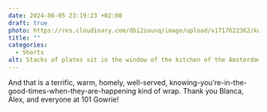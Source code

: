 ```yaml
---
date: 2024-06-05 23:19:23 +02:00
draft: true
photo: https://res.cloudinary.com/dbi2zounq/image/upload/v1717622362/kwt6nooru6agx6yadp4x.jpg
title: ""
categories:
  - Shorts
alt: Stacks of plates sit in the window of the kitchen of the Amsterdam-based restaurant 101 Gowrie
---
```


And that is a terrific, warm, homely, well-served, knowing-you're-in-the-good-times-when-they-are-happening kind of wrap. Thank you Blanca, Alex, and everyone at 101 Gowrie!
